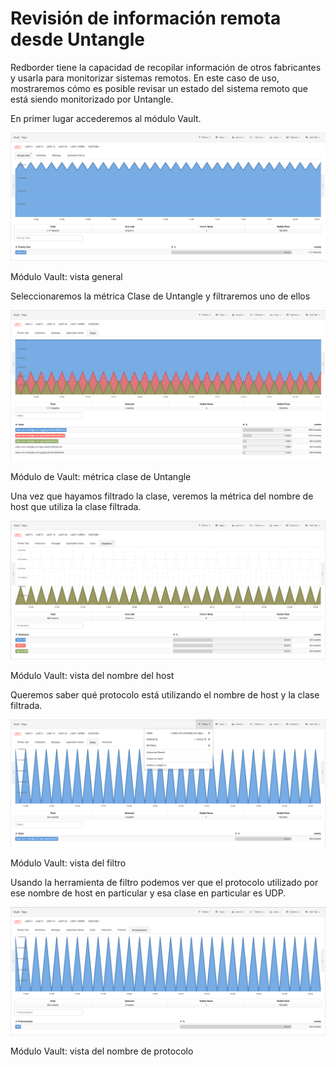 # Revisión de información remota desde Untangle

Redborder tiene la capacidad de recopilar información de otros fabricantes y usarla para monitorizar sistemas remotos. En este caso de uso, mostraremos cómo es posible revisar un estado del sistema remoto que está siendo monitorizado por Untangle.

En primer lugar accederemos al módulo Vault.

![Módulo Vault: vista general](images/ch30_img003_a.png)

Módulo Vault: vista general

Seleccionaremos la métrica Clase de Untangle y filtraremos uno de ellos

![Módulo de Vault: métrica clase de Untangle](images/ch30_img003_b.png)

Módulo de Vault: métrica clase de Untangle

Una vez que hayamos filtrado la clase, veremos la métrica del nombre de host que utiliza la clase filtrada.

![Módulo Vault: vista del nombre del host](images/ch30_img003_c.png)

Módulo Vault: vista del nombre del host

Queremos saber qué protocolo está utilizando el nombre de host y la clase filtrada.

![Módulo Vault: vista del filtro](images/ch30_img003_d.png)

Módulo Vault: vista del filtro

Usando la herramienta de filtro podemos ver que el protocolo utilizado por ese nombre de host en particular y esa clase en particular es UDP.

![Módulo Vault: vista del nombre de protocolo](images/ch30_img003_e.png)

Módulo Vault: vista del nombre de protocolo
